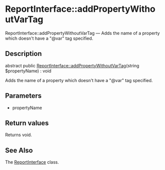 ReportInterface::addPropertyWithoutVarTag
================

ReportInterface::addPropertyWithoutVarTag — Adds the name of a property which doesn't have a "@var" tag specified.

Description
---------------


abstract public [ReportInterface::addPropertyWithoutVarTag](https://github.com/lingtalfi/DocTools/blob/master/doc/api/DocTools/Report/ReportInterface/addPropertyWithoutVarTag.md)(string $propertyName) : void




Adds the name of a property which doesn't have a "@var" tag specified.




Parameters
--------------


- propertyName

    


Return values
----------------

Returns void.









See Also
-----------

The [ReportInterface](https://github.com/lingtalfi/DocTools/blob/master/doc/api/DocTools/Report/ReportInterface.md) class.
